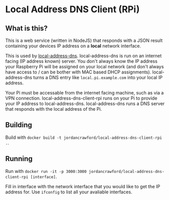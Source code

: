 # Local Address DNS Client (RPi)

## What is this?
This is a web service (written in NodeJS) that responds with a JSON result containing your devices IP address on a **local** network interface.

This is used by [local-address-dns](https://github.com/jordancrawfordnz/local-address-dns). local-address-dns is run on an internet facing (IP address known) server. You don't always know the IP address your Raspberry Pi will be assigned on your local network (and don't always have access to / can be bother with MAC based DHCP assignments). local-address-dns turns a DNS entry like ``local.pi.example.com`` into your local IP address.

Your Pi must be accessable from the internet facing machine, such as via a VPN connection. local-address-dns-client-rpi runs on your Pi to provide your IP address to local-address-dns. local-address-dns runs a DNS server that responds with the local address of the Pi.

## Building
Build with ``docker build -t jordancrawford/local-address-dns-client-rpi .``.

## Running
Run with ``docker run -it -p 3000:3000 jordancrawford/local-address-dns-client-rpi [interface]``.

Fill in interface with the network interface that you would like to get the IP address for. Use ``ifconfig`` to list all your avaliable interfaces.